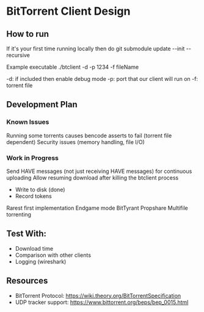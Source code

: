 # BitTorrent Client Design

## How to run
If it's your first time running locally then do 
git submodule update --init --recursive

Example executable
./btclient -d -p 1234 -f fileName
 
-d: if included then enable debug mode
-p: port that our client will run on
-f: torrent file

## Development Plan

### Known Issues

Running some torrents causes bencode asserts to fail (torrent file dependent)
Security issues (memory handling, file I/O)

### Work in Progress
Send HAVE messages (not just receiving HAVE messages) for continuous uploading
Allow resuming download after killing the btclient process
 - Write to disk (done)
 - Record tokens

Rarest first implementation
Endgame mode
BitTyrant
Propshare
Multifile torrenting

## Test With:
  - Download time
  - Comparison with other clients
  - Logging (wireshark)

## Resources
- BitTorrent Protocol: https://wiki.theory.org/BitTorrentSpecification 
- UDP tracker support: https://www.bittorrent.org/beps/bep_0015.html  



